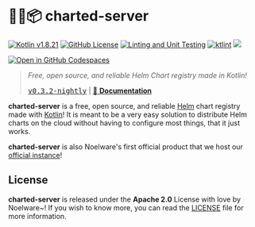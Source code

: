# 🐻‍❄️📦 charted-server

[![Kotlin v1.8.21](https://img.shields.io/badge/kotlin-1.8.21-blue.svg?logo=kotlin)](https://kotlinlang.org)
[![GitHub License](https://img.shields.io/badge/license-Apache%20License%202.0-blue.svg?style=flat)](http://www.apache.org/licenses/LICENSE-2.0)
[![Linting and Unit Testing](https://github.com/charted-dev/charted/actions/workflows/Linting.yaml/badge.svg?branch=main)](https://github.com/charted-dev/charted/actions/workflows/Linting.yaml)
[![ktlint](https://img.shields.io/badge/code%20style-%E2%9D%A4-FF4081.svg)](https://ktlint.github.io/)
![](https://img.shields.io/github/languages/code-size/charted-dev/charted)

[![Open in GitHub Codespaces](https://github.com/codespaces/badge.svg)](https://github.com/codespaces/new?hide_repo_select=true&ref=main&repo=469212491&machine=standardLinux32gb&devcontainer_path=.devcontainer%2Fdevcontainer.json&location=WestUs2)

> _Free, open source, and reliable Helm Chart registry made in Kotlin!_
>
> [<kbd>v0.3.2-nightly</kbd>](https://github.com/charted-dev/charted/releases/0.3.2-nightly) | [:scroll: **Documentation**](#)

**charted-server** is a free, open source, and reliable [Helm](https://helm.sh) chart registry made with [Kotlin](https://kotlinlang.org)! It
is meant to be a very easy solution to distribute Helm charts on the cloud without having to configure most things, that it just works.

**charted-server** is also Noelware's first official product that we host our [official instance](https://charts.noelware.org)!

## License

**charted-server** is released under the **Apache 2.0** License with love by Noelware~! If you wish to know more,
you can read the [LICENSE](./LICENSE) file for more information.
